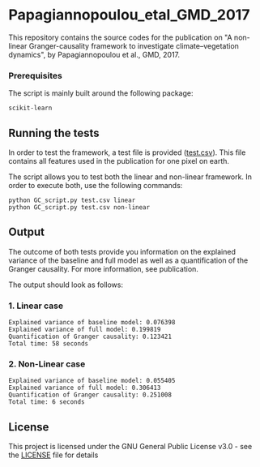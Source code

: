 # Papagiannopoulou_etal_GMD_2017
This repository contains the source codes for the publication on "A non-linear Granger-causality framework to investigate climate–vegetation dynamics", by Papagiannopoulou et al., GMD, 2017.

### Prerequisites

The script is mainly built around the following package:

```
scikit-learn
```

## Running the tests

In order to test the framework, a test file is provided ([test.csv](test.csv)). This file contains all features used in the publication for one pixel on earth.

The script allows you to test both the linear and non-linear framework. In order to execute both, use the following commands:

```
python GC_script.py test.csv linear
python GC_script.py test.csv non-linear
```

## Output

The outcome of both tests provide you information on the explained variance of the baseline and full model as well as a quantification of the Granger causality. For more information, see publication.

The output should look as follows:

### 1. Linear case

```
Explained variance of baseline model: 0.076398
Explained variance of full model: 0.199819
Quantification of Granger causality: 0.123421
Total time: 58 seconds
```

### 2. Non-Linear case
```
Explained variance of baseline model: 0.055405
Explained variance of full model: 0.306413
Quantification of Granger causality: 0.251008
Total time: 6 seconds
```

## License

This project is licensed under the GNU General Public License v3.0 - see the [LICENSE](LICENSE) file for details


